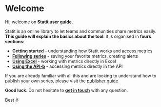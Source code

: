 # Welcome

Hi, welcome on **Statit user guide**.

Statit is an online library to let teams and communities share metrics easily. **This guide will explain the basics about the tool**. It is organised in **fours sections**:

* [**Getting started**](gs/index.md) - understanding how Statit works and access metrics
* [**Following series**](perso/index.md) - saving your favorite metrics, creating alerts
* [**Using Excel**](excel/index.md) - working with metrics directly in Excel
* [**Using the API-b**](api/index.md) - accessing metrics directly in the API

If you are already familiar with all this and are looking to understand how to publish your own series, please visit the [publisher guide](http://helppub.gostatit.com)

**Good luck**. Do not hesitate to [**get in touch**](mailto:help@gostatit.com) with any question.

Best ✌️
